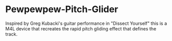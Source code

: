 # Pewpewpew-Pitch-Glider
Inspired by Greg Kubacki's guitar performance in "Dissect Yourself" this is a M4L device that recreates the rapid pitch gliding effect that defines the track.
